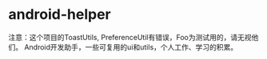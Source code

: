 # android-helper
注意：这个项目的ToastUtils, PreferenceUtil有错误，Foo为测试用的，请无视他们。
Android开发助手，一些可复用的ui和utils，个人工作、学习的积累。
